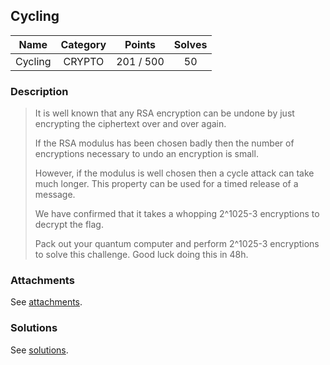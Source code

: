 ## Cycling

|  Name  |  Category  |  Points  |  Solves  |
| :----: | :----: | :----: | :----: |
|  Cycling  |  CRYPTO  |  201 / 500  |  50  |

### Description
> It is well known that any RSA encryption can be undone by just encrypting the ciphertext over and over again.
> 
> If the RSA modulus has been chosen badly then the number of encryptions necessary to undo an encryption is small.
> 
> However, if the modulus is well chosen then a cycle attack can take much longer. This property can be used for a timed release of a message.
> 
> We have confirmed that it takes a whopping 2^1025-3 encryptions to decrypt the flag.
> 
> Pack out your quantum computer and perform 2^1025-3 encryptions to solve this challenge. Good luck doing this in 48h.

### Attachments
See [attachments](https://github.com/roadicing/ctf-writeups/tree/main/2022/googlectf/cycling/attachments).

### Solutions
See [solutions](https://github.com/roadicing/ctf-writeups/tree/main/2022/googlectf/cycling/solutions).
